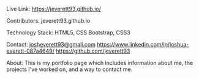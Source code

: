 Live Link: https://jeverett93.github.io/

Contributors: jeverett93.github.io

Technology Stack: HTML5, CSS Bootstrap, CSS3

Contact: 
josheverett93@gmail.com
https://www.linkedin.com/in/joshua-everett-087a4649/
https://github.com/jeverett93

About: This is my portfolio page which includes information about me, the projects I've worked on, and a way to contact me.

